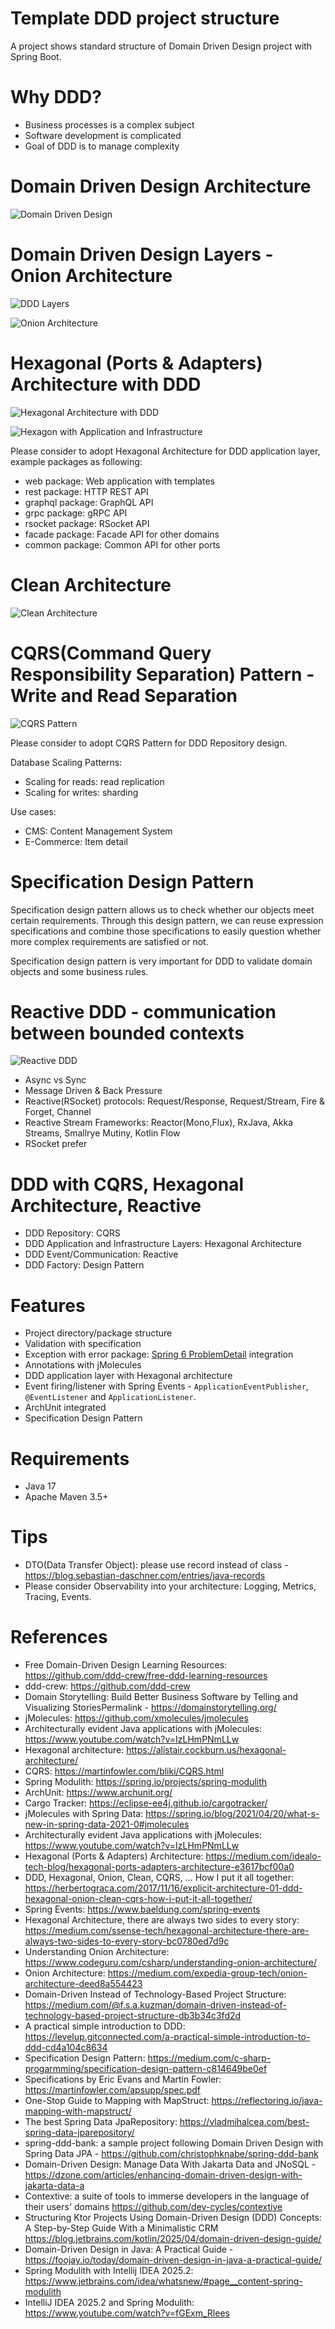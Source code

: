 Template DDD project structure
==============================================

A project shows standard structure of Domain Driven Design project with Spring Boot.
         
# Why DDD?

* Business processes is a complex subject
* Software development is complicated
* Goal of DDD is to manage complexity

# Domain Driven Design Architecture

![Domain Driven Design](src/site/images/ddd-landscape.png)

# Domain Driven Design Layers - Onion Architecture

![DDD Layers](src/site/images/ddd-layers.png)

![Onion Architecture](src/site/images/onion-architecture.png)

# Hexagonal (Ports & Adapters) Architecture with DDD

![Hexagonal Architecture with DDD](src/site/images/hexagon-ddd.png)

![Hexagon with Application and Infrastructure](src/site/images/hexagon-application-infra.png)

Please consider to adopt Hexagonal Architecture for DDD application layer, example packages as following:

* web package: Web application with templates
* rest package: HTTP REST API
* graphql package: GraphQL API
* grpc package: gRPC API
* rsocket package: RSocket API
* facade package: Facade API for other domains
* common package: Common API for other ports

# Clean Architecture

![Clean Architecture](src/site/images/clean-architecture.png)

# CQRS(Command Query Responsibility Separation) Pattern - Write and Read Separation

![CQRS Pattern](src/site/images/cqrs-pattern.png)

Please consider to adopt CQRS Pattern for DDD Repository design.

Database Scaling Patterns:

* Scaling for reads: read replication
* Scaling for writes: sharding

Use cases:

* CMS: Content Management System
* E-Commerce: Item detail

# Specification Design Pattern

Specification design pattern allows us to check whether our objects meet certain requirements.
Through this design pattern, we can reuse expression specifications and combine those specifications to easily question whether more complex requirements are satisfied or not.

Specification design pattern is very important for DDD to validate domain objects and some business rules.

# Reactive DDD - communication between bounded contexts

![Reactive DDD](src/site/images/reactive-ddd.png)

* Async vs Sync
* Message Driven & Back Pressure
* Reactive(RSocket) protocols: Request/Response, Request/Stream, Fire & Forget, Channel
* Reactive Stream Frameworks: Reactor(Mono,Flux), RxJava, Akka Streams, Smallrye Mutiny, Kotlin Flow
* RSocket prefer

# DDD with CQRS, Hexagonal Architecture, Reactive

* DDD Repository: CQRS
* DDD Application and Infrastructure Layers: Hexagonal Architecture
* DDD Event/Communication: Reactive
* DDD Factory: Design Pattern

# Features

* Project directory/package structure
* Validation with specification
* Exception with error package: [Spring 6 ProblemDetail](https://docs.spring.io/spring-framework/docs/current/javadoc-api/org/springframework/http/ProblemDetail.html) integration
* Annotations with jMolecules
* DDD application layer with Hexagonal architecture
* Event firing/listener with Spring Events - `ApplicationEventPublisher`, `@EventListener` and `ApplicationListener`.
* ArchUnit integrated
* Specification Design Pattern

# Requirements

* Java 17
* Apache Maven 3.5+

# Tips

* DTO(Data Transfer Object): please use record instead of class - https://blog.sebastian-daschner.com/entries/java-records
* Please consider Observability into your architecture: Logging, Metrics, Tracing, Events.

# References
          
* Free Domain-Driven Design Learning Resources: https://github.com/ddd-crew/free-ddd-learning-resources
* ddd-crew: https://github.com/ddd-crew
* Domain Storytelling: Build Better Business Software by Telling and Visualizing StoriesPermalink - https://domainstorytelling.org/
* jMolecules: https://github.com/xmolecules/jmolecules
* Architecturally evident Java applications with jMolecules: https://www.youtube.com/watch?v=IzLHmPNmLLw
* Hexagonal architecture: https://alistair.cockburn.us/hexagonal-architecture/
* CQRS: https://martinfowler.com/bliki/CQRS.html
* Spring Modulith: https://spring.io/projects/spring-modulith
* ArchUnit: https://www.archunit.org/
* Cargo Tracker: https://eclipse-ee4j.github.io/cargotracker/
* jMolecules with Spring Data: https://spring.io/blog/2021/04/20/what-s-new-in-spring-data-2021-0#jmolecules
* Architecturally evident Java applications with jMolecules: https://www.youtube.com/watch?v=IzLHmPNmLLw
* Hexagonal (Ports & Adapters) Architecture: https://medium.com/idealo-tech-blog/hexagonal-ports-adapters-architecture-e3617bcf00a0
* DDD, Hexagonal, Onion, Clean, CQRS, … How I put it all
  together: https://herbertograca.com/2017/11/16/explicit-architecture-01-ddd-hexagonal-onion-clean-cqrs-how-i-put-it-all-together/
* Spring Events: https://www.baeldung.com/spring-events
* Hexagonal Architecture, there are always two sides to every story: https://medium.com/ssense-tech/hexagonal-architecture-there-are-always-two-sides-to-every-story-bc0780ed7d9c
* Understanding Onion Architecture: https://www.codeguru.com/csharp/understanding-onion-architecture/
* Onion Architecture: https://medium.com/expedia-group-tech/onion-architecture-deed8a554423
* Domain-Driven Instead of Technology-Based Project Structure: https://medium.com/@f.s.a.kuzman/domain-driven-instead-of-technology-based-project-structure-db3b34c3fd2d
* A practical simple introduction to DDD: https://levelup.gitconnected.com/a-practical-simple-introduction-to-ddd-cd4a104c8634
* Specification Design Pattern: https://medium.com/c-sharp-progarmming/specification-design-pattern-c814649be0ef
* Specifications by Eric Evans and Martin Fowler: https://martinfowler.com/apsupp/spec.pdf
* One-Stop Guide to Mapping with MapStruct: https://reflectoring.io/java-mapping-with-mapstruct/
* The best Spring Data JpaRepository: https://vladmihalcea.com/best-spring-data-jparepository/
* spring-ddd-bank: a sample project following Domain Driven Design with Spring Data JPA - https://github.com/christophknabe/spring-ddd-bank
* Domain-Driven Design: Manage Data With Jakarta Data and JNoSQL - https://dzone.com/articles/enhancing-domain-driven-design-with-jakarta-data-a
* Contextive: a suite of tools to immerse developers in the language of their users' domains https://github.com/dev-cycles/contextive
* Structuring Ktor Projects Using Domain-Driven Design (DDD) Concepts: A Step-by-Step Guide With a Minimalistic CRM https://blog.jetbrains.com/kotlin/2025/04/domain-driven-design-guide/
* Domain-Driven Design in Java: A Practical Guide - https://foojay.io/today/domain-driven-design-in-java-a-practical-guide/
* Spring Modulith with Intellij IDEA 2025.2: https://www.jetbrains.com/idea/whatsnew/#page__content-spring-modulith
* IntelliJ IDEA 2025.2 and Spring Modulith: https://www.youtube.com/watch?v=fGExm_Rlees

